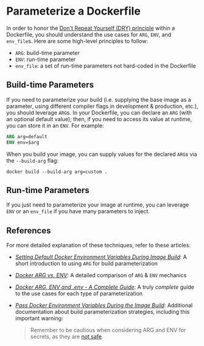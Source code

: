 # Parameterize a Dockerfile

In order to honor the [Don't Repeat Yourself (DRY) principle](https://en.wikipedia.org/wiki/Don't_repeat_yourself) within a Dockerfile, you should understand the use cases for `ARG`, `ENV`, and `env_file`s. Here are some high-level principles to follow:

* `ARG`: build-time parameter
* `ENV`: run-time parameter
* `env_file`: a set of run-time parameters not hard-coded in the Dockerfile

## Build-time Parameters

If you need to parameterize your build (i.e. supplying the base image as a parameter, using different compiler flags in development & production, etc.), you should leverage `ARG`s. In your Dockerfile, you can declare an `ARG` (with an optional default value); then, if you need to access its value at runtime, you can store it in an `ENV`. For example:

```dockerfile
ARG arg=default
ENV env=$arg
```

When you build your image, you can supply values for the declared `ARG`s via the `--build-arg` flag:

```shell script
docker build --build-arg arg=custom .
```

## Run-time Parameters

If you just need to parameterize your image at runtime, you can leverage `ENV` or an `env_file` if you have many parameters to inject.

## References

For more detailed explanation of these techniques, refer to these articles:

* [*Setting Default Docker Environment Variables During Image Build*](https://vsupalov.com/docker-build-time-env-values/): A short introduction to using `ARG` for build parameterization
* [*Docker ARG vs. ENV*](https://vsupalov.com/docker-arg-vs-env/): A detailed comparison of `ARG` & `ENV` mechanics
* [*Docker ARG, ENV and .env - A Complete Guide*](https://vsupalov.com/docker-arg-env-variable-guide/): A truly *complete* guide to the use cases for each type of parameterization
* [*Pass Docker Environment Variables During the Image Build*](https://vsupalov.com/docker-build-pass-environment-variables/): Additional documentation about build parameterization strategies, including this important warning:

    > Remember to be cautious when considering ARG and ENV for secrets, as they are [not safe](https://vsupalov.com/build-docker-image-clone-private-repo-ssh-key/). 